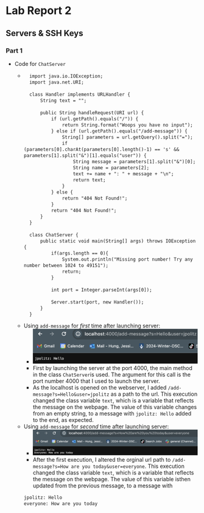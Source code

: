 # Lab Report 2
## Servers & SSH Keys

### Part 1
- Code for `ChatServer`
    - ```
        import java.io.IOException;
        import java.net.URI;

        class Handler implements URLHandler {
            String text = "";

            public String handleRequest(URI url) {
                if (url.getPath().equals("/")) {
                    return String.format("Woops you have no input");
                } else if (url.getPath().equals("/add-message")) {
                    String[] parameters = url.getQuery().split("=");
                    if (parameters[0].charAt(parameters[0].length()-1) == 's' && parameters[1].split("&")[1].equals("user")) {
                        String message = parameters[1].split("&")[0];
                        String name = parameters[2];
                        text += name + ": " + message + "\n";
                        return text;
                    }
                } else {
                    return "404 Not Found!";
                }
                return "404 Not Found!";
            }
        }

        class ChatServer {
            public static void main(String[] args) throws IOException {
                if(args.length == 0){
                    System.out.println("Missing port number! Try any number between 1024 to 49151");
                    return;
                }

                int port = Integer.parseInt(args[0]);

                Server.start(port, new Handler());
            }
        }
        ```
    - Using `add-message` for *first* time after launching server:
        - ![/add-message?s=Hello&user=jpolitz](assets/sc1.png)
        - First by launching the server at the port 4000, the main method in the class `ChatServer`is used. The argument for this call is the port number 4000 that I used to launch the server.
        - As the localhost is opened on the webserver, I added `/add-message?s=Hello&user=jpolitz` as a path to the url. This execution changed the class variable `text`, which is a variable that reflects the message on the webpage. The value of this variable changes from an empty string, to a message with `jpolitz: Hello` added to the end, as expected.
    - Using `add-message` for *second* time after launching server:
        - ![/add-message?s=How are you today&user=everyone](assets/sc2.png)
        - After the first execution, I altered the orginal url path to `/add-message?s=How are you today&user=everyone`. This execution changed the class variable `text`, which is a variable that reflects the message on the webpage. The value of this variable isthen updated from the previous message, to a message with 
        ```
        jpolitz: Hello
        everyone: How are you today
        ```
